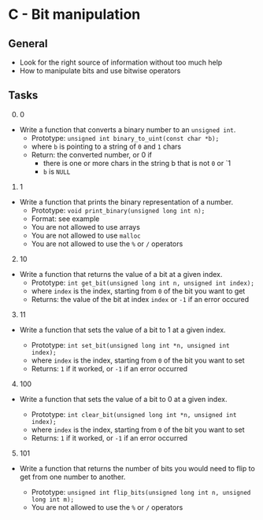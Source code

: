# C - Bit manipulation
## General
* Look for the right source of information without too much help
* How to manipulate bits and use bitwise operators
## Tasks
0. 0
* Write a function that converts a binary number to an `unsigned int`.
	* Prototype: `unsigned int binary_to_uint(const char *b);`
	* where `b` is pointing to a string of `0` and `1` chars
	* Return: the converted number, or 0 if
		* there is one or more chars in the string b that is not `0` or `1
		* `b` is `NULL`
1. 1
* Write a function that prints the binary representation of a number.
	* Prototype: `void print_binary(unsigned long int n);`
	* Format: see example
	* You are not allowed to use arrays
	* You are not allowed to use `malloc`
	* You are not allowed to use the `%` or `/` operators
2. 10
* Write a function that returns the value of a bit at a given index.
	* Prototype: `int get_bit(unsigned long int n, unsigned int index);`
	* where `index` is the index, starting from `0` of the bit you want to get
	* Returns: the value of the bit at index `index` or `-1` if an error occured
3. 11
* Write a function that sets the value of a bit to 1 at a given index.

	* Prototype: `int set_bit(unsigned long int *n, unsigned int index);`
	* where `index` is the index, starting from `0` of the bit you want to set
	* Returns: `1` if it worked, or `-1` if an error occurred
4. 100
* Write a function that sets the value of a bit to 0 at a given index.

	* Prototype: `int clear_bit(unsigned long int *n, unsigned int index);`
	* where `index` is the index, starting from `0` of the bit you want to set
	* Returns: `1` if it worked, or `-1` if an error occurred
5. 101
* Write a function that returns the number of bits you would need to flip to get from one number to another.

	* Prototype: `unsigned int flip_bits(unsigned long int n, unsigned long int m);`
	* You are not allowed to use the `%` or `/` operators

